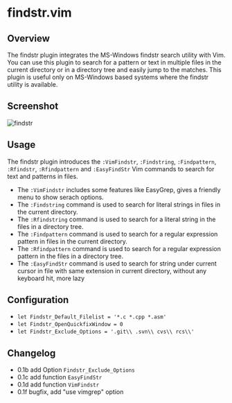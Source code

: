 # findstr.vim

## Overview 
The findstr plugin integrates the MS-Windows findstr search utility with Vim. You can use this plugin to search for a pattern or text in multiple files in the current directory or in a directory tree and easily jump to the matches. This plugin is useful only on MS-Windows based systems where the findstr utility is available. 

## Screenshot
![findstr](https://raw.githubusercontent.com/WhatsDJGPP/findstr.vim/test/screenshot.png)

## Usage 
The findstr plugin introduces the `:VimFindstr`, `:Findstring`, `:Findpattern`, `:Rfindstr`, `:Rfindpattern` and `:EasyFindStr` Vim commands to search for text and patterns in files. 
* The `:VimFindstr` includes some features like EasyGrep, gives a friendly menu to show serach options.
* The `:Findstring` command is used to search for literal strings in files in the current directory. 
* The `:Rfindstring` command is used to search for a literal string in the files in a directory tree. 
* The `:Findpattern` command is used to search for a regular expression pattern in files in the current directory. 
* The `:Rfindpattern` command is used to search for a regular expression pattern in the files in a directory tree. 
* The `:EasyFindStr` command is used to search for string under current cursor in file with same extension in current directory, without any keyboard hit, more lazy

## Configuration 
*  `let Findstr_Default_Filelist = '*.c *.cpp *.asm'`
*  `let Findstr_OpenQuickfixWindow = 0`
*  `let Findstr_Exclude_Options = '.git\\ .svn\\ cvs\\ rcs\\'`

## Changelog
* 0.1b add Option `Findstr_Exclude_Options`
* 0.1c add function `EasyFindStr`
* 0.1d add function `VimFindstr`
* 0.1f bugfix, add "use vimgrep" option
